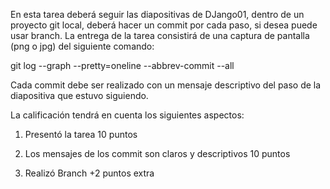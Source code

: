 En esta tarea deberá seguir las diapositivas de DJango01, dentro de un proyecto git local, deberá hacer un commit por cada paso, si desea puede usar branch. La entrega de la tarea consistirá de una captura de pantalla (png o jpg) del siguiente comando:


git log --graph --pretty=oneline --abbrev-commit --all

Cada commit debe ser realizado con un mensaje descriptivo del paso de la diapositiva que estuvo siguiendo.

La calificación tendrá en cuenta los siguientes aspectos:

1) Presentó la tarea 10 puntos 

2) Los mensajes de los commit son claros y descriptivos 10 puntos

3) Realizó Branch +2 puntos extra
